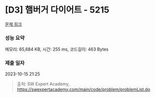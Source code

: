 # [D3] 햄버거 다이어트 - 5215 

[문제 링크](https://swexpertacademy.com/main/code/problem/problemDetail.do?contestProbId=AWT-lPB6dHUDFAVT) 

### 성능 요약

메모리: 65,684 KB, 시간: 255 ms, 코드길이: 463 Bytes

### 제출 일자

2023-10-15 21:25



> 출처: SW Expert Academy, https://swexpertacademy.com/main/code/problem/problemList.do